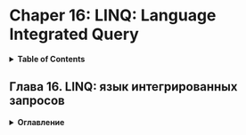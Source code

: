 # Chaper 16: LINQ: Language Integrated Query
<details>
  <summary><b>Table of Contents</b></summary>


</details>

## Глава 16. LINQ: язык интегрированных запросов
<details>
  <summary><b>Оглавление</b></summary>

- Мост к данным		
- Стандартные операции запросов		
- Ключевые слова запросов C#		
- Преимущества лени		
- Приемы функционального программирования		
- Резюме	
</details>